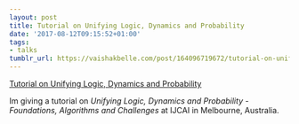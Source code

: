 ```yaml
---
layout: post
title: Tutorial on Unifying Logic, Dynamics and Probability
date: '2017-08-12T09:15:52+01:00'
tags:
- talks
tumblr_url: https://vaishakbelle.com/post/164096719672/tutorial-on-unifying-logic-dynamics-and
---
```

[Tutorial on Unifying Logic, Dynamics and Probability](https://www.evernote.com/shard/s7/sh/0c504f9f-d958-4600-beb5-e832c5bdacd3/2b7b96ed7a1743d93f5942b39904f5ea)  

Im giving a tutorial on _Unifying Logic, Dynamics and Probability - Foundations, Algorithms and Challenges_ at IJCAI in Melbourne, Australia.

